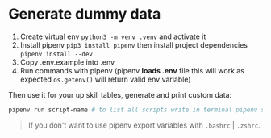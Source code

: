 # Generate dummy data

1. Create virtual env `python3 -m venv .venv` and activate it
2. Install pipenv `pip3 install pipenv` then install project dependencies `pipenv install --dev`
3. Copy .env.example into .env
4. Run commands with pipenv (pipenv **loads .env** file this will work as expected `os.getenv()` will return  valid env variable) 

Then use it for your up skill tables, generate and print custom data:

```sh
pipenv run script-name # to list all scripts write in terminal pipenv scripts
```
> If you don't want to use pipenv export variables with `.bashrc` | `.zshrc`.
